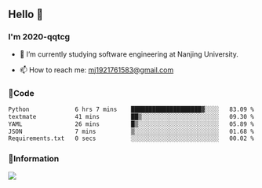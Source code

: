 ## Hello 👋


### I'm 2020-qqtcg

- 🔭 I’m currently studying software engineering at Nanjing University. 
<!-- - 🌱 I’m currently learning MLsys and -->
<!-- - 👯 I’m looking to collaborate on ... -->
<!-- - 🤔 I’m looking for help with ... -->
<!-- - 💬 Ask me about ... -->
- 📫 How to reach me: mj1921761583@gmail.com
<!-- - 😄 Pronouns: ... -->
<!-- - ⚡ Fun fact: ... -->

### 🌱Code
<!--START_SECTION:waka-->

```txt
Python             6 hrs 7 mins    ████████████████████▓░░░░   83.09 %
textmate           41 mins         ██▒░░░░░░░░░░░░░░░░░░░░░░   09.30 %
YAML               26 mins         █▒░░░░░░░░░░░░░░░░░░░░░░░   05.89 %
JSON               7 mins          ▒░░░░░░░░░░░░░░░░░░░░░░░░   01.68 %
Requirements.txt   0 secs          ░░░░░░░░░░░░░░░░░░░░░░░░░   00.02 %
```

<!--END_SECTION:waka-->

### 💬Information
![](https://github-readme-stats.vercel.app/api?username=2020-qqtcg&theme=buefy&hide_border=false)


<!-- <div align="center"> <img src="https://github-readme-activity-graph.vercel.app/graph?username=2020-qqtcg&theme=minimal" /> </div> -->


